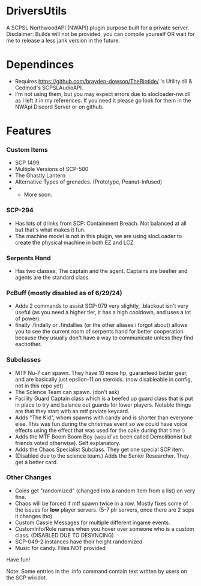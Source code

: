 # DriversUtils

A SCPSL NorthwoodAPI (NWAPI) plugin purpose built for a private server. 
Disclaimer: Builds will not be provided, you can compile yourself OR wait for me to release a less jank version in the future.

# Dependinces 
- Requires https://github.com/brayden-dowson/TheRiptide/ 's Utility.dll & Cedmod's SCPSLAudioAPI. 
- I'm not using them, but you may expect errors due to slocloader-nw.dll as I left it in my references. If you need it please go look for them in the NWApi Discord Server or on github.

# Features

### Custom Items
- SCP 1499.
- Multiple Versions of SCP-500
- The Ghastly Lantern
- Alternative Types of grenades. (Prototype, Peanut-Infused)
- + More soon.

### SCP-294
- Has lots of drinks from SCP: Containment Breach. Not balanced at all but that's what makes it fun.
- The machine model is not in this plugin, we are using slocLoader to create the physical machine in both EZ and LCZ.

### Serpents Hand
- Has two classes, The captain and the agent. Captains are beefier and agents are the standard class.

### PcBuff (mostly disabled as of 6/29/24)
- Adds 2 commands to assist SCP-079 very slightly, .blackout isn't very useful (as you need a higher tier, it has a high cooldown, and uses a lot of power).
- finally .findally or .findallies (or the other aliases i forgot about) allows you to see the current room of serpents hand for better cooperation because they usually don't have a way to communicate unless they find eachother.

### Subclasses
- MTF Nu-7 can spawn. They have 10 more hp, guaranteed better gear, and are basically just epsilon-11 on steroids. (now disableable in config, not in this repo yet)
- The Science Team can spawn. (don't ask)
- Facility Guard Captain class which is a beefed up guard class that is put in place to try and balance out guards for lower players. Notable things are that they start with an mtf prviate keycard.
- Adds "The Kid", whom spawns with candy and is shorter than everyone else. This was fun during the christmas event so we could have voice effects using the effect that was used for the cake during that time :)
- Adds the MTF Boom Boom Boy (would've been called Demolitionist but friends voted otherwise). Self explanatory.
- Adds the Chaos Specialist Subclass. They get one special SCP item.
- (Disabled due to the science team.) Adds the Senior Researcher. They get a better card.

### Other Changes
- Coins get "randomized" (changed into a random item from a list) on very fine.
- Chaos will be forced if mtf spawn twice in a row. Mostly fixes some of the issues for **low** player servers. (5-7 plr servers, once there are 2 scps it changes tho)
- Custom Cassie Messages for multiple different ingame events.
- CustomInfo/Role names when you hover over someone who is a custom class. (DISABLED DUE TO DESYNCING)
- SCP-049-2 instances have their height randomized
- Music for candy. Files NOT provided

Have fun!

Note: Some entries in the .info command contain text written by users on the SCP wikidot. 
